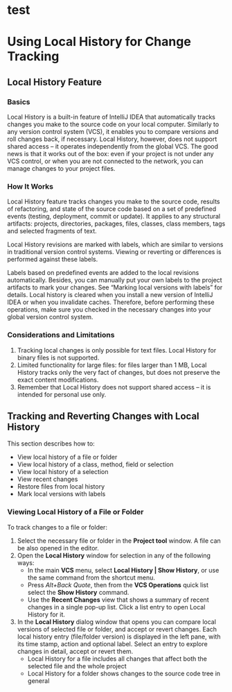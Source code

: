 # test
<h1>Using Local History for Change Tracking</h1>
<h2>Local History Feature</h2>

<h3>Basics</h3>
Local History is a built-in feature of IntelliJ IDEA that automatically tracks changes you make to the source code on your local computer. Similarly to any version control system (VCS), it enables you to compare versions and roll changes back, if necessary. Local History, however, does not support shared access – it operates independently from the global VCS. The good news is that it works out of the box: even if your project is not under any VCS control, or when you are not connected to the network, you can manage changes to your project files. 

<h3>How It Works</h3>
Local History feature tracks changes you make to the source code, results of refactoring, and state of the source code based on a set of predefined events (testing, deployment, commit or update). 
It applies to any structural artifacts: projects, directories, packages, files, classes, class members, tags and selected fragments of text. 

Local History revisions are marked with labels, which are similar to versions in traditional version control systems. Viewing or reverting or differences is performed against these labels.

Labels based on predefined events are added to the local revisions automatically. Besides, you can manually put your own labels to the project artifacts to mark your changes. See “Marking local versions with labels” for details.
Local history is cleared when you install a new version of IntelliJ IDEA or when you invalidate caches. Therefore, before performing these operations, make sure you checked in the necessary changes into your global version control system.

<h3>Considerations and Limitations</h3>
<ol>
 <li>Tracking local changes is only possible for text files. Local History for binary files is not supported.</li>
 <li>Limited functionality for large files: for files larger than 1 MB, Local History tracks only the very fact of changes, but does not preserve the exact content modifications.</li>
<li>Remember that Local History does not support shared access – it is intended for personal use only.</li>
</ol>

<h2>Tracking and Reverting Changes with Local History</h2>
This section describes how to:
<ul>
<li>View local history of a file or folder</li>
<li>View local history of a class, method, field or selection</li>
<li>View local history of a selection</li>
<li>View recent changes</li>
<li>Restore files from local history</li>
<li>Mark local versions with labels</li>
 </ul>

<h3>Viewing Local History of a File or Folder</h3>
To track changes to a file or folder:
<ol>
<li>Select the necessary file or folder in the <b>Project tool</b> window. A file can be also opened in the editor.</li>
<li>Open the <b>Local History</b> window for selection in any of the following ways:
 <ul>
 <li>In the main <b>VCS</b> menu, select  <b>Local History | Show History</b>, or use the same command from the shortcut menu.</li>
 <li>Press <i>Alt+Back Quote</i>, then from the <b>VCS Operations</b> quick list select the <b>Show History</b> command.</li>
 <li>Use the  <b>Recent Changes</b> view that shows a summary of recent changes in a single pop-up list. Click a list entry to open Local History for it.</li>
 </ul>
 <li>In the <b>Local History</b> dialog window that opens you can compare local versions of selected file or folder, and accept or revert changes. 
 Each local history entry (file/folder version) is displayed in the left pane, with its time stamp, action and optional label. Select an entry to explore changes in detail, accept or revert them.
 <ul>
  <li>Local History for a file includes all changes that affect both the selected file and the whole project</li>
  <li>Local History for a folder shows changes to the source code tree in general</li>
 </ul>
 </ol>


